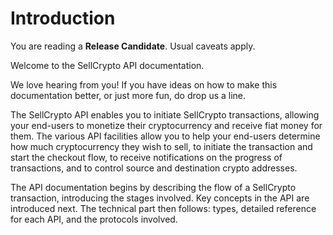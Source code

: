 # Introduction #

<aside class="warning">
You are reading a <strong>Release Candidate</strong>. Usual caveats apply.
</aside>

Welcome to the SellCrypto API documentation.

<aside class="notice">
We love hearing from you! If you have ideas on how to make this documentation better, or just more fun, do drop us a line.
</aside>

The SellCrypto API enables you to initiate SellCrypto transactions, allowing your end-users to monetize their cryptocurrency and receive fiat money for them. The various API facilities allow you to help your end-users determine how much cryptocurrency they wish to sell, to initiate the transaction and start the checkout flow, to receive notifications on the progress of transactions, and to control source and destination crypto addresses.

The API documentation begins by describing the flow of a SellCrypto transaction, introducing the stages involved. Key concepts in the API are introduced next. The technical part then follows: types, detailed reference for each API, and the protocols involved.

[modeline]: # ( vim: set ts=2 sw=2 expandtab wrap linebreak: )
